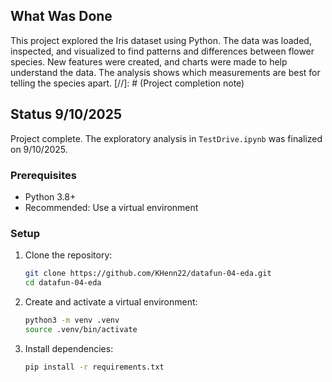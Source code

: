 ## What Was Done
This project explored the Iris dataset using Python. The data was loaded, inspected, and visualized to find patterns and differences between flower species. New features were created, and charts were made to help understand the data. The analysis shows which measurements are best for telling the species apart.
[//]: # (Project completion note)

## Status 9/10/2025
Project complete. The exploratory analysis in `TestDrive.ipynb` was finalized on 9/10/2025.

### Prerequisites
- Python 3.8+
- Recommended: Use a virtual environment

### Setup
1. Clone the repository:
	```bash
	git clone https://github.com/KHenn22/datafun-04-eda.git
	cd datafun-04-eda
	```
2. Create and activate a virtual environment:
	```bash
	python3 -m venv .venv
	source .venv/bin/activate
	```
3. Install dependencies:
	```bash
	pip install -r requirements.txt
	```
